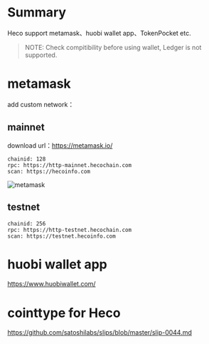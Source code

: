 # Summary

Heco support metamask、huobi wallet app、TokenPocket etc.

> NOTE: Check compitibility before using wallet, Ledger is not supported.

# metamask

add custom network：

## mainnet

download url：https://metamask.io/

```
chainid: 128
rpc: https://http-mainnet.hecochain.com
scan: https://hecoinfo.com
```

![metamask](../images/metamask2_en.png)

## testnet

```
chainid: 256
rpc: https://http-testnet.hecochain.com
scan: https://testnet.hecoinfo.com
```

# huobi wallet app

https://www.huobiwallet.com/


# cointtype for Heco

https://github.com/satoshilabs/slips/blob/master/slip-0044.md